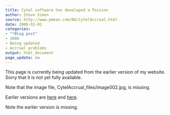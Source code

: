```yaml
---
title: Cytel software has developed a Poisson
author: Steve Simon
source: http://www.pmean.com/08/CytelAccrual.html
date: 2008-01-01
categories:
- "*Blog post"
- 2008
- Being updated
- Accrual problems
output: html_document
page_update: no
---
```


This page is currently being updated from the earlier version of my website. Sorry that it is not yet fully available.

Note that the image file, CytelAccrual_files/image002.jpg, is missing.

<!---More--->

Earlier versions are [here][sim1] and [here][sim2].

Note the earlier version is missing.

[sim1]: http://www.pmean.com/08/CytelAccrual.html
[sim2]: http://new.pmean.com/cytel-accrual/
